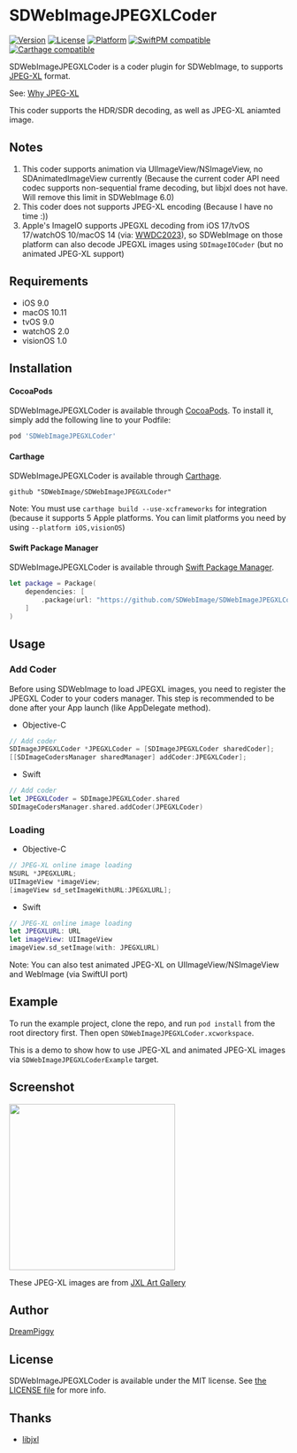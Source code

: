 # SDWebImageJPEGXLCoder

[![Version](https://img.shields.io/cocoapods/v/SDWebImageJPEGXLCoder.svg?style=flat)](http://cocoapods.org/pods/SDWebImageJPEGXLCoder)
[![License](https://img.shields.io/cocoapods/l/SDWebImageJPEGXLCoder.svg?style=flat)](http://cocoapods.org/pods/SDWebImageJPEGXLCoder)
[![Platform](https://img.shields.io/cocoapods/p/SDWebImageJPEGXLCoder.svg?style=flat)](http://cocoapods.org/pods/SDWebImageJPEGXLCoder)
[![SwiftPM compatible](https://img.shields.io/badge/SwiftPM-compatible-brightgreen.svg?style=flat)](https://swift.org/package-manager/)
[![Carthage compatible](https://img.shields.io/badge/Carthage-compatible-4BC51D.svg?style=flat)](https://github.com/SDWebImage/SDWebImageJPEGXLCoder)

SDWebImageJPEGXLCoder is a coder plugin for SDWebImage, to supports [JPEG-XL](https://jpeg.org/jpegxl/) format.

See: [Why JPEG-XL](https://jpegxl.info/why-jxl.html)

This coder supports the HDR/SDR decoding, as well as JPEG-XL aniamted image.

## Notes

1. This coder supports animation via UIImageView/NSImageView, no SDAnimatedImageView currently (Because the current coder API need codec supports non-sequential frame decoding, but libjxl does not have. Will remove this limit in SDWebImage 6.0)
2. This coder does not supports JPEG-XL encoding (Because I have no time :))
3. Apple's ImageIO supports JPEGXL decoding from iOS 17/tvOS 17/watchOS 10/macOS 14 (via: [WWDC2023](https://developer.apple.com/videos/play/wwdc2023/10122/)), so SDWebImage on those platform can also decode JPEGXL images using `SDImageIOCoder` (but no animated JPEG-XL support)

## Requirements

+ iOS 9.0
+ macOS 10.11
+ tvOS 9.0
+ watchOS 2.0
+ visionOS 1.0

## Installation

#### CocoaPods

SDWebImageJPEGXLCoder is available through [CocoaPods](http://cocoapods.org). To install it, simply add the following line to your Podfile:

```ruby
pod 'SDWebImageJPEGXLCoder'
```

#### Carthage

SDWebImageJPEGXLCoder is available through [Carthage](https://github.com/Carthage/Carthage).

```
github "SDWebImage/SDWebImageJPEGXLCoder"
```

Note: You must use `carthage build --use-xcframeworks` for integration (because it supports 5 Apple platforms. You can limit platforms you need by using `--platform iOS,visionOS`)

#### Swift Package Manager

SDWebImageJPEGXLCoder is available through [Swift Package Manager](https://swift.org/package-manager).

```swift
let package = Package(
    dependencies: [
        .package(url: "https://github.com/SDWebImage/SDWebImageJPEGXLCoder.git", from: "0.1.0")
    ]
)
```

## Usage

### Add Coder

Before using SDWebImage to load JPEGXL images, you need to register the JPEGXL Coder to your coders manager. This step is recommended to be done after your App launch (like AppDelegate method).

+ Objective-C

```objective-c
// Add coder
SDImageJPEGXLCoder *JPEGXLCoder = [SDImageJPEGXLCoder sharedCoder];
[[SDImageCodersManager sharedManager] addCoder:JPEGXLCoder];
```

+ Swift

```swift
// Add coder
let JPEGXLCoder = SDImageJPEGXLCoder.shared
SDImageCodersManager.shared.addCoder(JPEGXLCoder)
```

### Loading

+ Objective-C

```objective-c
// JPEG-XL online image loading
NSURL *JPEGXLURL;
UIImageView *imageView;
[imageView sd_setImageWithURL:JPEGXLURL];
```

+ Swift

```swift
// JPEG-XL online image loading
let JPEGXLURL: URL
let imageView: UIImageView
imageView.sd_setImage(with: JPEGXLURL)
```

Note: You can also test animated JPEG-XL on UIImageView/NSImageView and WebImage (via SwiftUI port)

## Example

To run the example project, clone the repo, and run `pod install` from the root directory first. Then open `SDWebImageJPEGXLCoder.xcworkspace`.

This is a demo to show how to use JPEG-XL and animated JPEG-XL images via `SDWebImageJPEGXLCoderExample` target.

## Screenshot

<img src="https://raw.githubusercontent.com/SDWebImage/SDWebImageJPEGXLCoder/master/Example/Screenshot/JPEGXLDemo.png" width="300" />

These JPEG-XL images are from [JXL Art Gallery](https://jpegxl.info/art/)

## Author

[DreamPiggy](https://github.com/dreampiggy)

## License

SDWebImageJPEGXLCoder is available under the MIT license. See [the LICENSE file](https://github.com/SDWebImage/SDWebImageJPEGXLCoder/blob/master/LICENSE) for more info.

## Thanks

+ [libjxl](https://github.com/SDWebImage/libjxl-Xcode)

